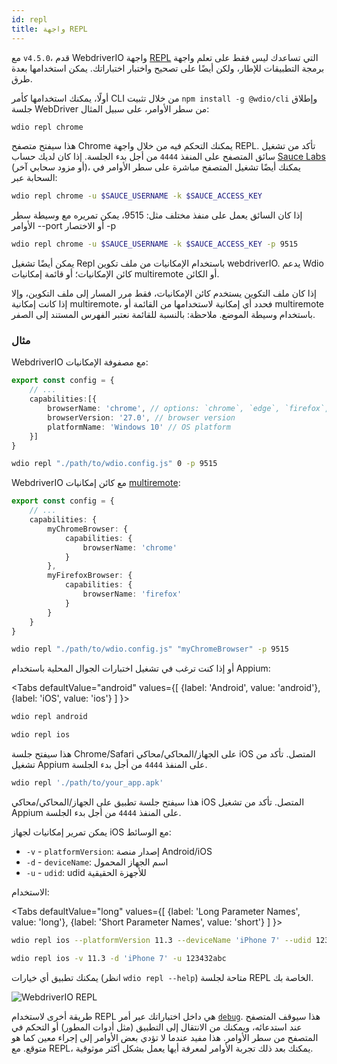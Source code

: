 ```yaml
---
id: repl
title: واجهة REPL
---
```


مع `v4.5.0`، قدم WebdriverIO واجهة [REPL](https://en.wikipedia.org/wiki/Read%E2%80%93eval%E2%80%93print_loop) التي تساعدك ليس فقط على تعلم واجهة برمجة التطبيقات للإطار، ولكن أيضًا على تصحيح واختبار اختباراتك. يمكن استخدامها بعدة طرق.

أولًا، يمكنك استخدامها كأمر CLI من خلال تثبيت `npm install -g @wdio/cli` وإطلاق جلسة WebDriver من سطر الأوامر، على سبيل المثال:

```sh
wdio repl chrome
```

هذا سيفتح متصفح Chrome يمكنك التحكم فيه من خلال واجهة REPL. تأكد من تشغيل سائق المتصفح على المنفذ `4444` من أجل بدء الجلسة. إذا كان لديك حساب [Sauce Labs](https://saucelabs.com) (أو مزود سحابي آخر)، يمكنك أيضًا تشغيل المتصفح مباشرة على سطر الأوامر في السحابة عبر:

```sh
wdio repl chrome -u $SAUCE_USERNAME -k $SAUCE_ACCESS_KEY
```

إذا كان السائق يعمل على منفذ مختلف مثل: 9515، يمكن تمريره مع وسيطة سطر الأوامر --port أو الاختصار -p

```sh
wdio repl chrome -u $SAUCE_USERNAME -k $SAUCE_ACCESS_KEY -p 9515
```

يمكن أيضًا تشغيل Repl باستخدام الإمكانيات من ملف تكوين webdriverIO. يدعم Wdio كائن الإمكانيات؛ أو قائمة إمكانيات multiremote أو الكائن.

إذا كان ملف التكوين يستخدم كائن الإمكانيات، فقط مرر المسار إلى ملف التكوين، وإلا إذا كانت إمكانية multiremote، فحدد أي إمكانية لاستخدامها من القائمة أو multiremote باستخدام وسيطة الموضع. ملاحظة: بالنسبة للقائمة نعتبر الفهرس المستند إلى الصفر.

### مثال

WebdriverIO مع مصفوفة الإمكانيات:

```ts title="wdio.conf.ts example"
export const config = {
    // ...
    capabilities:[{
        browserName: 'chrome', // options: `chrome`, `edge`, `firefox`, `safari`, `chromium`
        browserVersion: '27.0', // browser version
        platformName: 'Windows 10' // OS platform
    }]
}
```

```sh
wdio repl "./path/to/wdio.config.js" 0 -p 9515
```

WebdriverIO مع كائن إمكانيات [multiremote](https://webdriver.io/docs/multiremote/):

```ts title="wdio.conf.ts example"
export const config = {
    // ...
    capabilities: {
        myChromeBrowser: {
            capabilities: {
                browserName: 'chrome'
            }
        },
        myFirefoxBrowser: {
            capabilities: {
                browserName: 'firefox'
            }
        }
    }
}
```

```sh
wdio repl "./path/to/wdio.config.js" "myChromeBrowser" -p 9515
```

أو إذا كنت ترغب في تشغيل اختبارات الجوال المحلية باستخدام Appium:

<Tabs
  defaultValue="android"
  values={[
    {label: 'Android', value: 'android'},
    {label: 'iOS', value: 'ios'}
  ]
}>
<TabItem value="android">

```sh
wdio repl android
```

</TabItem>
<TabItem value="ios">

```sh
wdio repl ios
```

</TabItem>
</Tabs>

هذا سيفتح جلسة Chrome/Safari على الجهاز/المحاكي/محاكي iOS المتصل. تأكد من تشغيل Appium على المنفذ `4444` من أجل بدء الجلسة.

```sh
wdio repl './path/to/your_app.apk'
```

هذا سيفتح جلسة تطبيق على الجهاز/المحاكي/محاكي iOS المتصل. تأكد من تشغيل Appium على المنفذ `4444` من أجل بدء الجلسة.

يمكن تمرير إمكانيات لجهاز iOS مع الوسائط:

* `-v`      - `platformVersion`: إصدار منصة Android/iOS
* `-d`      - `deviceName`: اسم الجهاز المحمول
* `-u`      - `udid`: udid للأجهزة الحقيقية

الاستخدام:

<Tabs
  defaultValue="long"
  values={[
    {label: 'Long Parameter Names', value: 'long'},
    {label: 'Short Parameter Names', value: 'short'}
  ]
}>
<TabItem value="long">

```sh
wdio repl ios --platformVersion 11.3 --deviceName 'iPhone 7' --udid 123432abc
```

</TabItem>
<TabItem value="short">

```sh
wdio repl ios -v 11.3 -d 'iPhone 7' -u 123432abc
```

</TabItem>
</Tabs>

يمكنك تطبيق أي خيارات (انظر `wdio repl --help`) متاحة لجلسة REPL الخاصة بك.

![WebdriverIO REPL](https://webdriver.io/img/repl.gif)

طريقة أخرى لاستخدام REPL هي داخل اختباراتك عبر أمر [`debug`](/docs/api/browser/debug). هذا سيوقف المتصفح عند استدعائه، ويمكنك من الانتقال إلى التطبيق (مثل أدوات المطور) أو التحكم في المتصفح من سطر الأوامر. هذا مفيد عندما لا تؤدي بعض الأوامر إلى إجراء معين كما هو متوقع. مع REPL، يمكنك بعد ذلك تجربة الأوامر لمعرفة أيها يعمل بشكل أكثر موثوقية.